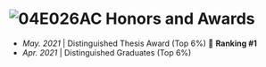 # ![04E026AC](https://user-images.githubusercontent.com/23012102/161747755-68313160-af10-45a3-9000-91b7878b2f90.png) Honors and Awards
- *May. 2021* | Distinguished Thesis Award (Top 6%) 🚩 **Ranking #1**
- *Apr. 2021* | Distinguished Graduates (Top 6%)
